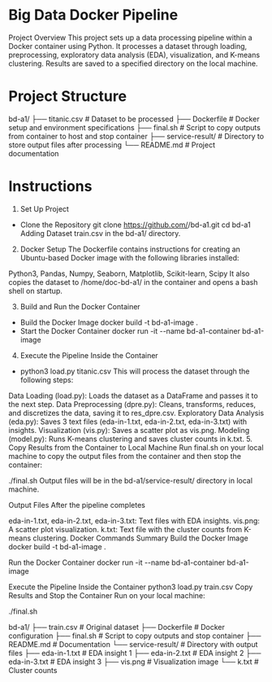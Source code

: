 # Big Data Docker Pipeline
Project Overview
This project sets up a data processing pipeline within a Docker container using Python. It processes a dataset through loading, preprocessing, exploratory data analysis (EDA), visualization, and K-means clustering. Results are saved to a specified directory on the local machine.

# Project Structure
bd-a1/
├── titanic.csv       # Dataset to be processed
├── Dockerfile               # Docker setup and environment specifications
├── final.sh                 # Script to copy outputs from container to host and stop container
├── service-result/          # Directory to store output files after processing
└── README.md                # Project documentation
# Instructions
1. Set Up Project
- Clone the Repository
   git clone https://github.com/<your-username>/bd-a1.git
   cd bd-a1
Adding Dataset
train.csv in the bd-a1/ directory.

2. Docker Setup
The Dockerfile contains instructions for creating an Ubuntu-based Docker image with the following libraries installed:

Python3, Pandas, Numpy, Seaborn, Matplotlib, Scikit-learn, Scipy
It also copies the dataset to /home/doc-bd-a1/ in the container and opens a bash shell on startup.

3. Build and Run the Docker Container
- Build the Docker Image
   docker build -t bd-a1-image .
- Start the Docker Container
   docker run -it --name bd-a1-container bd-a1-image
4. Execute the Pipeline Inside the Container
- python3 load.py titanic.csv
This will process the dataset through the following steps:

Data Loading (load.py): Loads the dataset as a DataFrame and passes it to the next step.
Data Preprocessing (dpre.py): Cleans, transforms, reduces, and discretizes the data, saving it to res_dpre.csv.
Exploratory Data Analysis (eda.py): Saves 3 text files (eda-in-1.txt, eda-in-2.txt, eda-in-3.txt) with insights.
Visualization (vis.py): Saves a scatter plot as vis.png.
Modeling (model.py): Runs K-means clustering and saves cluster counts in k.txt.
5. Copy Results from the Container to Local Machine
Run final.sh on your local machine to copy the output files from the container and then stop the container:

./final.sh
Output files will be in the bd-a1/service-result/ directory in local machine.

Output Files
After the pipeline completes

eda-in-1.txt, eda-in-2.txt, eda-in-3.txt: Text files with EDA insights.
vis.png: A scatter plot visualization.
k.txt: Text file with the cluster counts from K-means clustering.
Docker Commands Summary
Build the Docker Image
docker build -t bd-a1-image .

Run the Docker Container
docker run -it --name bd-a1-container bd-a1-image

Execute the Pipeline Inside the Container
python3 load.py train.csv
Copy Results and Stop the Container
Run on your local machine:

./final.sh

bd-a1/
├── train.csv        # Original dataset
├── Dockerfile                # Docker configuration
├── final.sh                  # Script to copy outputs and stop container
├── README.md                 # Documentation
└── service-result/           # Directory with output files
    ├── eda-in-1.txt          # EDA insight 1
    ├── eda-in-2.txt          # EDA insight 2
    ├── eda-in-3.txt          # EDA insight 3
    ├── vis.png               # Visualization image
    └── k.txt                 # Cluster counts
